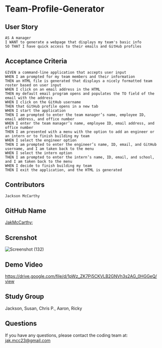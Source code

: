 # Team-Profile-Generator
 
 
## User Story

    AS A manager
    I WANT to generate a webpage that displays my team's basic info
    SO THAT I have quick access to their emails and GitHub profiles

## Acceptance Criteria

    GIVEN a command-line application that accepts user input
    WHEN I am prompted for my team members and their information
    THEN an HTML file is generated that displays a nicely formatted team roster based on user input
    WHEN I click on an email address in the HTML
    THEN my default email program opens and populates the TO field of the email with the address
    WHEN I click on the GitHub username
    THEN that GitHub profile opens in a new tab
    WHEN I start the application
    THEN I am prompted to enter the team manager’s name, employee ID, email address, and office number
    WHEN I enter the team manager’s name, employee ID, email address, and office number
    THEN I am presented with a menu with the option to add an engineer or an intern or to finish building my team
    WHEN I select the engineer option
    THEN I am prompted to enter the engineer’s name, ID, email, and GitHub username, and I am taken back to the menu
    WHEN I select the intern option
    THEN I am prompted to enter the intern’s name, ID, email, and school, and I am taken back to the menu
    WHEN I decide to finish building my team
    THEN I exit the application, and the HTML is generated

  ## Contributors
   
    Jackson McCarthy
  
  ## GitHub Name
    
  [JakMcCarthy](https://github.com/JakMcCarthy);

 ## Screnshot
 
 ![Screenshot (132)](https://user-images.githubusercontent.com/90810973/189012670-6f5eaf08-384a-4700-a16e-a240f93f62d2.png)

 ## Demo Video

  https://drive.google.com/file/d/1pWz_ZK7Pj5CKVLB2GNVh3s2AG_0HGGeQ/view

 ## Study Group

  Jackson, Susan, Chris P., Aaron, Ricky

 ## Questions
  If you have any questions, please contact the coding team at: 
  jak.mcc23@gmail.com
